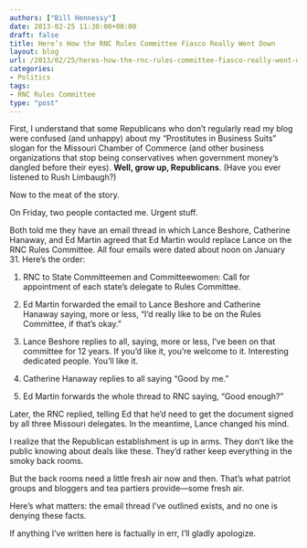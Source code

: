 ```yaml
---
authors: ["Bill Hennessy"]
date: 2013-02-25 11:30:00+00:00
draft: false
title: Here’s How the RNC Rules Committee Fiasco Really Went Down
layout: blog
url: /2013/02/25/heres-how-the-rnc-rules-committee-fiasco-really-went-down/
categories:
- Politics
tags:
- RNC Rules Committee
type: "post"
---
```


First, I understand that some Republicans who don’t regularly read my blog were confused (and unhappy) about my “Prostitutes in Business Suits” slogan for the Missouri Chamber of Commerce (and other business organizations that stop being conservatives when government money’s dangled before their eyes). **Well, grow up, Republicans**. (Have you ever listened to Rush Limbaugh?) 

Now to the meat of the story.

On Friday, two people contacted me. Urgent stuff.

Both told me they have an email thread in which Lance Beshore, Catherine Hanaway, and Ed Martin agreed that Ed Martin would replace Lance on the RNC Rules Committee. All four emails were dated about noon on January 31. Here’s the order:

1. RNC to State Committeemen and Committeewomen: Call for appointment of each state’s delegate to Rules Committee.

2. Ed Martin forwarded the email to Lance Beshore and Catherine Hanaway saying, more or less, “I’d really like to be on the Rules Committee, if that’s okay.”

3. Lance Beshore replies to all, saying, more or less, I’ve been on that committee for 12 years. If you’d like it, you’re welcome to it. Interesting dedicated people. You’ll like it.

4. Catherine Hanaway replies to all saying “Good by me.”

5. Ed Martin forwards the whole thread to RNC saying, “Good enough?”

Later, the RNC replied, telling Ed that he’d need to get the document signed by all three Missouri delegates. In the meantime, Lance changed his mind.

I realize that the Republican establishment is up in arms. They don’t like the public knowing about deals like these. They’d rather keep everything in the smoky back rooms. 

But the back rooms need a little fresh air now and then. That’s what patriot groups and bloggers and tea partiers provide—some fresh air. 

Here’s what matters: the email thread I’ve outlined exists, and no one is denying these facts. 

If anything I’ve written here is factually in err, I’ll gladly apologize. 
